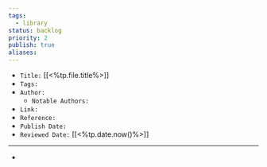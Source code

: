 ```yaml
---
tags:
  - library
status: backlog
priority: 2
publish: true
aliases:
---
```


- `Title:` [[<%tp.file.title%>]]
- `Tags:` 
- `Author:` 
	- `Notable Authors:` 
- `Link:` 
- `Reference:` 
- `Publish Date:` 
- `Reviewed Date:` [[<%tp.date.now()%>]]

---

- 